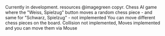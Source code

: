 Currently in development. resources @imagegreen copyr. 
Chess AI game where the "Weiss, Spielzug" button moves
a random chess piece - and same for "Schwarz, Spielzug" - not implemented
You can move different chess pieces on the board.
Collision not implemented, Moves implemented and you can move them via Mouse
 
 
